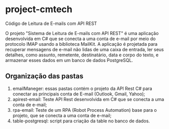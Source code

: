 # project-cmtech
Código de Leitura de E-mails com API REST

O projeto "Sistema de Leitura de E-mails com API REST" é uma aplicação desenvolvida em C# que se conecta a uma conta de e-mail por meio do protocolo IMAP usando a biblioteca MailKit. A aplicação é projetada para recuperar mensagens de e-mail não lidas de uma caixa de entrada, ler seus detalhes, como assunto, remetente, destinatário, data e corpo do texto, e armazenar esses dados em um banco de dados PostgreSQL.

## Organização das pastas

1. emailManeger: essas pastas contém o projeto da API Rest C# para conectar as principais conta de E-mail (Outlook, Gmail, Yahoo);
2. apirest-email: Teste API Rest desenvolvida em C# que se conecta a uma conta de e-mail;
3. rpa-email: Teste de um RPA (Robot Process Automation) base para o projeto, que se conecta a uma conta de e-mail;
4. table-postgresql: script para criação da table no banco de dados.